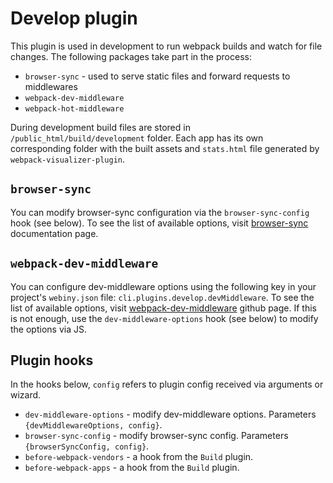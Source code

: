 # Develop plugin
This plugin is used in development to run webpack builds and watch for file changes.
The following packages take part in the process:
- `browser-sync` - used to serve static files and forward requests to middlewares
- `webpack-dev-middleware`
- `webpack-hot-middleware`
 
During development build files are stored in `/public_html/build/development` folder. 
Each app has its own corresponding folder with the built assets and `stats.html` file generated by `webpack-visualizer-plugin`.

## `browser-sync`
You can modify browser-sync configuration via the `browser-sync-config` hook (see below).
To see the list of available options, visit [browser-sync](https://www.browsersync.io/docs/options) documentation page.

## `webpack-dev-middleware`
You can configure dev-middleware options using the following key in your project's `webiny.json` file: `cli.plugins.develop.devMiddleware`.
To see the list of available options, visit [webpack-dev-middleware](https://github.com/webpack/webpack-dev-middleware) github page.
If this is not enough, use the `dev-middleware-options` hook (see below) to modify the options via JS.


## Plugin hooks
In the hooks below, `config` refers to plugin config received via arguments or wizard.

- `dev-middleware-options` - modify dev-middleware options. Parameters `{devMiddlewareOptions, config}`.
- `browser-sync-config` - modify browser-sync config. Parameters `{browserSyncConfig, config}`.
- `before-webpack-vendors` - a hook from the `Build` plugin.
- `before-webpack-apps` - a hook from the `Build` plugin.